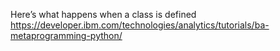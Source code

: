 

Here’s what happens when a class is defined
https://developer.ibm.com/technologies/analytics/tutorials/ba-metaprogramming-python/